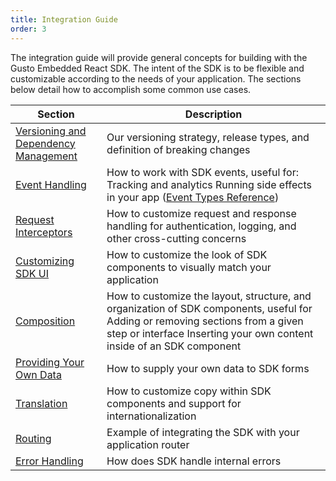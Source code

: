 ```yaml
---
title: Integration Guide
order: 3
---
```


The integration guide will provide general concepts for building with the Gusto Embedded React SDK. The intent of the SDK is to be flexible and customizable according to the needs of your application. The sections below detail how to accomplish some common use cases.

| Section                                                | Description                                                                                                                                                                                             |
| ------------------------------------------------------ | ------------------------------------------------------------------------------------------------------------------------------------------------------------------------------------------------------- |
| [Versioning and Dependency Management](doc:versioning) | Our versioning strategy, release types, and definition of breaking changes                                                                                                                              |
| [Event Handling](doc:event-handling)                   | How to work with SDK events, useful for: Tracking and analytics Running side effects in your app ([Event Types Reference](doc:event-types))                                                             |
| [Request Interceptors](doc:request-interceptors)       | How to customize request and response handling for authentication, logging, and other cross-cutting concerns                                                                                            |
| [Customizing SDK UI](doc:customizing-sdk-ui)           | How to customize the look of SDK components to visually match your application                                                                                                                          |
| [Composition](doc:composition)                         | How to customize the layout, structure, and organization of SDK components, useful for Adding or removing sections from a given step or interface Inserting your own content inside of an SDK component |
| [Providing Your Own Data](doc:providing-your-own-data) | How to supply your own data to SDK forms                                                                                                                                                                |
| [Translation](doc:translation)                         | How to customize copy within SDK components and support for internationalization                                                                                                                        |
| [Routing](doc:routing)                                 | Example of integrating the SDK with your application router                                                                                                                                             |
| [Error Handling](doc:error-handling-in-the-react-sdk)  | How does SDK handle internal errors                                                                                                                                                                     |
